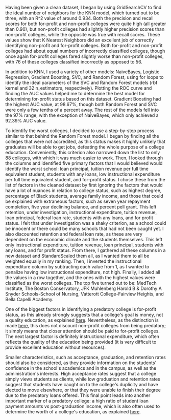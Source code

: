 Having been given a clean dataset, I began by using GridSearchCV to find the ideal number of neighbors for the KNN model, which turned out to be three, with an R^2 value of around 0.934. Both the precision and recall scores for both for-profit and non-profit colleges were quite high (all greater than 0.90), but non-profit colleges had slightly higher precision scores than non-profit colleges, while the opposite was true with recall scores. These values show that K Nearest Neighbors did an excellent job of correctly identifying non-profit and for-profit colleges. Both for-profit and non-profit colleges had about equal numbers of incorrectly classified colleges, though once again for-profit colleges fared slightly worse than non-profit colleges, with 76 of these colleges classified incorrectly as opposed to 56.

In addition to KNN, I used a variety of other models: NaiveBayes, Logistic Regression, Gradient Boosting, SVC, and Random Forest, using for loops to identify the ideal parameters of the SVC and Random Forest models (rbf kernel and 32 n_estimators, respectively). Plotting the ROC curve and finding the AUC values helped me to determine the best model for determining for-profit status based on this dataset. Gradient Boosting had the highest AUC value, at 98.67%, though both Random Forest and SVC were only a few tenths of a percent away. The rest of the models fell into the 97% range, with the exception of NaiveBayes, which only achieved a 92.39% AUC value.

To identify the worst colleges, I decided to use a step-by-step process similar to that behind the Random Forest model. I began by finding all the colleges that were not accredited, as this status makes it highly unlikely that graduates will be able to get jobs, defeating the whole purpose of a college education. Conveniently, this criterion also narrowed down the list to only 88 colleges, with which it was much easier to work. Then, I looked through the columns and identified five primary factors that I would believed would identify the worst school: loan principal, tuition revenue per full time equivalent student, students with any loans, low instructional expenditure per full time equivalent student, and for-profit status. I chose these from the list of factors in the cleaned dataset by first ignoring the factors that would have a lot of nuances in relation to college status, such as highest degree, percentage of Black students, average family income, and those that could be explained with extraneous factors, such as seven year repayment completion, five year declining balance, and percent pell grant. This left retention, under investigation, instructional expenditure, tuition revenue, loan principal, federal loan rate, students with any loans, and for profit status. I felt that under investigation was a shaky criterion, as a school could be innocent or there could be many schools that had not been caught yet. I also discounted retention and federal loan rate, as these are very dependent on the economic climate and the students themselves. This left only instructional expenditure, tuition revenue, loan principal, students with any loans, and for profit status. From there, I gathered all these columns in a new dataset and StandardScaled them all, as I wanted them to all be weighted equally in my ranking. Then, I inverted the instructional expenditure column by subtracting each value from 1, as I wanted to penalize having low instructional expenditure, not high. Finally, I added all the values in a row together, and the ones with the highest values were classified as the worst colleges. The top five turned out to be: MedTech Institute, The Boston Conservatory, JFK Muhlenberg Harold B & Dorothy A Snyder Schools-School of Nursing, Vatterott College-Fairview Heights, and Bella Capelli Academy.

One of the biggest factors in identifying a predatory college is for-profit status, as this already strongly suggests that a college's goal is money, not a quality education, as explained [here](https://bigthink.com/politics-current-affairs/predatory-student-loans?rebelltitem=3#rebelltitem3%5D). Nevertheless, as the distinction is made [here](https://tcf.org/content/report/policies-work-dont-work-stop-predatory-profit-colleges/?agreed=1%5D), this does not discount non-profit colleges from being predatory; it simply means that closer attention should be paid to for-profit colleges. The next largest factor is definitely instructional expenditure, which often reflects the quality of the education being provided (it is very difficult to provide excellent education without resources).

Smaller characteristics, such as acceptance, graduation, and retention rates should also be considered, as they provide information on the students' confidence in the school's academics and in the campus, as well as the administration's interests. High acceptance rates suggest that a college simply views students as clients, while low graduation and retention rates suggest that students have caught on to the college's duplicity and have elected to move elsewhere, or that they were unable to finish their degree due to the predatory loans offered. This final point leads into another important marker of a predatory college: a high ratio of student loan payment amounts vs post-graduation income, which is also often used to determine the worth of a college's education, as explained [here](https://www.nytimes.com/2017/01/13/upshot/harvard-too-obamas-final-push-to-catch-predatory-colleges-is-revealing.html%5D). 